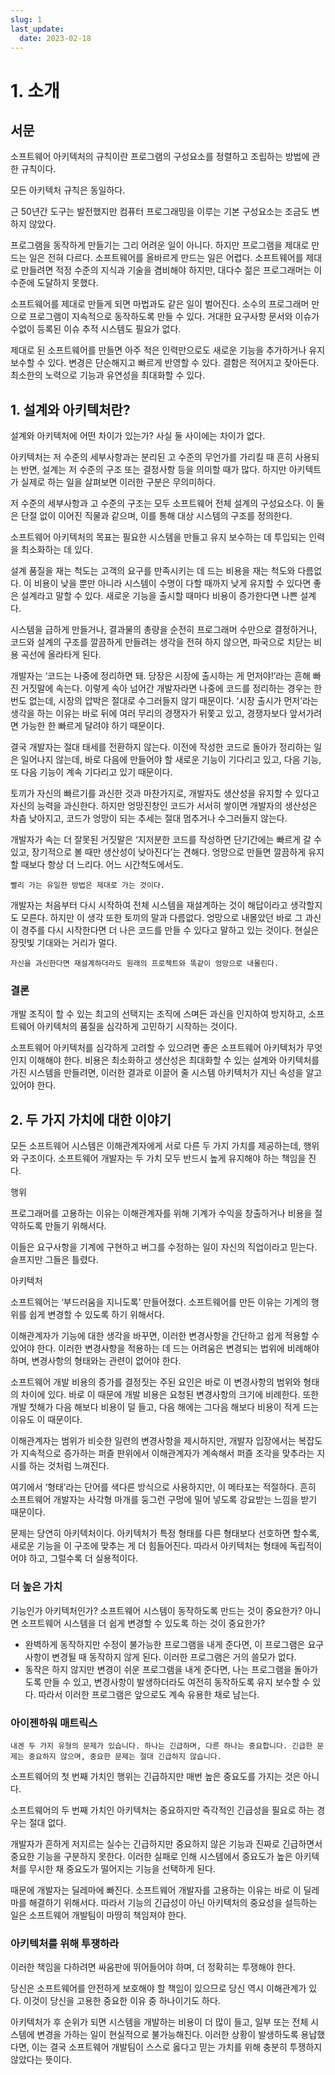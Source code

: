 ```yaml
---
slug: 1
last_update:
  date: 2023-02-18
---
```


# 1. 소개

## 서문

소프트웨어 아키텍처의 규칙이란 프로그램의 구성요소를 정렬하고 조립하는 방법에 관한 규칙이다.

모든 아키텍처 규칙은 동일하다.

근 50년간 도구는 발전했지만 컴퓨터 프로그래밍을 이루는 기본 구성요소는 조금도 변하지 않았다.

프로그램을 동작하게 만들기는 그리 어려운 일이 아니다. 하지만 프로그램을 제대로 만드는 일은 전혀 다르다. 소프트웨어를 올바르게 만드는 일은 어렵다. 소프트웨어를 제대로 만들려면 적정 수준의 지식과 기술을 겸비해야 하지만, 대다수 젊은 프로그래머는 이 수준에 도달하지 못했다.

소프트웨어를 제대로 만들게 되면 마법과도 같은 일이 벌어진다. 소수의 프로그래머 만으로 프로그램이 지속적으로 동작하도록 만들 수 있다. 거대한 요구사항 문서와 이슈가 수없이 등록된 이슈 추적 시스템도 필요가 없다.

제대로 된 소프트웨어를 만들면 아주 적은 인력만으로도 새로운 기능을 추가하거나 유지 보수할 수 있다. 변경은 단순해지고 빠르게 반영할 수 있다. 결함은 적어지고 잦아든다. 최소한의 노력으로 기능과 유연성을 최대화할 수 있다.

## 1. 설계와 아키텍처란?

설계와 아키텍처에 어떤 차이가 있는가? 사실 둘 사이에는 차이가 없다.

아키텍처는 저 수준의 세부사항과는 분리된 고 수준의 무언가를 가리킬 때 흔히 사용되는 반면, 설계는 저 수준의 구조 또는 결정사항 등을 의미할 때가 많다. 하지만 아키텍트가 실제로 하는 일을 살펴보면 이러한 구분은 무의미하다.

저 수준의 세부사항과 고 수준의 구조는 모두 소프트웨어 전체 설계의 구성요소다. 이 둘은 단절 없이 이어진 직물과 같으며, 이를 통해 대상 시스템의 구조를 정의한다.

소프트웨어 아키텍처의 목표는 필요한 시스템을 만들고 유지 보수하는 데 투입되는 인력을 최소화하는 데 있다.

설계 품질을 재는 척도는 고객의 요구를 만족시키는 데 드는 비용을 재는 척도와 다름없다. 이 비용이 낮을 뿐만 아니라 시스템이 수명이 다할 때까지 낮게 유지할 수 있다면 좋은 설계라고 말할 수 있다. 새로운 기능을 출시할 때마다 비용이 증가한다면 나쁜 설계다.

시스템을 급하게 만들거나, 결과물의 총량을 순전히 프로그래머 수만으로 결정하거나, 코드와 설계의 구조를 깔끔하게 만들려는 생각을 전혀 하지 않으면, 파국으로 치닫는 비용 곡선에 올라타게 된다.

개발자는 ‘코드는 나중에 정리하면 돼. 당장은 시장에 출시하는 게 먼저야!’라는 흔해 빠진 거짓말에 속는다. 이렇게 속아 넘어간 개발자라면 나중에 코드를 정리하는 경우는 한 번도 없는데, 시장의 압박은 절대로 수그러들지 않기 때문이다. ‘시장 출시가 먼저’라는 생각을 하는 이유는 바로 뒤에 여러 무리의 경쟁자가 뒤쫓고 있고, 경쟁자보다 앞서가려면 가능한 한 빠르게 달려야 하기 때문이다.

결국 개발자는 절대 태세를 전환하지 않는다. 이전에 작성한 코드로 돌아가 정리하는 일은 일어나지 않는데, 바로 다음에 만들어야 할 새로운 기능이 기다리고 있고, 다음 기능, 또 다음 기능이 계속 기다리고 있기 때문이다.

토끼가 자신의 빠르기를 과신한 것과 마찬가지로, 개발자도 생산성을 유지할 수 있다고 자신의 능력을 과신한다. 하지만 엉망진창인 코드가 서서히 쌓이면 개발자의 생산성은 차츰 낮아지고, 코드가 엉망이 되는 추세는 절대 멈추거나 수그러들지 않는다.

개발자가 속는 더 잘못된 거짓말은 ‘지저분한 코드를 작성하면 단기간에는 빠르게 갈 수 있고, 장기적으로 볼 때만 생산성이 낮아진다’는 견해다. 엉망으로 만들면 깔끔하게 유지할 때보다 항상 더 느리다. 어느 시간척도에서도.

`빨리 가는 유일한 방법은 제대로 가는 것이다.`

개발자는 처음부터 다시 시작하여 전체 시스템을 재설계하는 것이 해답이라고 생각할지도 모른다. 하지만 이 생각 또한 토끼의 말과 다름없다. 엉망으로 내몰았던 바로 그 과신이 경주를 다시 시작한다면 더 나은 코드를 만들 수 있다고 말하고 있는 것이다. 현실은 장밋빛 기대와는 거리가 멀다.

`자신을 과신한다면 재설계하더라도 원래의 프로젝트와 똑같이 엉망으로 내몰린다.`

### 결론

개발 조직이 할 수 있는 최고의 선택지는 조직에 스며든 과신을 인지하여 방지하고, 소프트웨어 아키텍처의 품질을 심각하게 고민하기 시작하는 것이다.

소프트웨어 아키텍처를 심각하게 고려할 수 있으려면 좋은 소프트웨어 아키텍처가 무엇인지 이해해야 한다. 비용은 최소화하고 생산성은 최대화할 수 있는 설계와 아키텍처를 가진 시스템을 만들려면, 이러한 결과로 이끌어 줄 시스템 아키텍처가 지닌 속성을 알고 있어야 한다.

## 2. 두 가지 가치에 대한 이야기

모든 소프트웨어 시스템은 이해관계자에게 서로 다른 두 가지 가치를 제공하는데, 행위와 구조이다. 소프트웨어 개발자는 두 가치 모두 반드시 높게 유지해야 하는 책임을 진다.

행위

프로그래머를 고용하는 이유는 이해관계자를 위해 기계가 수익을 창출하거나 비용을 절약하도록 만들기 위해서다.

이들은 요구사항을 기계에 구현하고 버그를 수정하는 일이 자신의 직업이라고 믿는다. 슬프지만 그들은 틀렸다.

아키텍처

소프트웨어는 ‘부드러움을 지니도록’ 만들어졌다. 소프트웨어를 만든 이유는 기계의 행위를 쉽게 변경할 수 있도록 하기 위해서다.

이해관계자가 기능에 대한 생각을 바꾸면, 이러한 변경사항을 간단하고 쉽게 적용할 수 있어야 한다. 이러한 변경사항을 적용하는 데 드는 어려움은 변경되는 법위에 비례해야 하며, 변경사항의 형태와는 관련이 없어야 한다.

소프트웨어 개발 비용의 증가를 결정짓는 주된 요인은 바로 이 변경사항의 범위와 형태의 차이에 있다. 바로 이 때문에 개발 비용은 요청된 변경사항의 크기에 비례한다. 또한 개발 첫해가 다음 해보다 비용이 덜 들고, 다음 해에는 그다음 해보다 비용이 적게 드는 이유도 이 때문이다.

이해관계자는 범위가 비슷한 일련의 변경사항을 제시하지만, 개발자 입장에서는 복잡도가 지속적으로 증가하는 퍼즐 판위에서 이해관계자가 계속해서 퍼즐 조각을 맞추라는 지시를 하는 것처럼 느껴진다.

여기에서 ‘형태’라는 단어를 색다른 방식으로 사용하지만, 이 메타포는 적절하다. 흔히 소프트웨어 개발자는 사각형 마개를 둥그런 구멍에 밀어 넣도록 강요받는 느낌을 받기 때문이다.

문제는 당연히 아키텍처이다. 아키텍처가 특정 형태를 다른 형태보다 선호하면 할수록, 새로운 기능을 이 구조에 맞추는 게 더 힘들어진다. 따라서 아키텍처는 형태에 독립적이어야 하고, 그럴수록 더 실용적이다.

### 더 높은 가치

기능인가 아키텍처인가? 소프트웨어 시스템이 동작하도록 만드는 것이 중요한가? 아니면 소프트웨어 시스템을 더 쉽게 변경할 수 있도록 하는 것이 중요한가?

- 완벽하게 동작하지만 수정이 불가능한 프로그램을 내게 준다면, 이 프로그램은 요구사항이 변경될 때 동작하지 않게 된다. 이러한 프로그램은 거의 쓸모가 없다.
- 동작은 하지 않지만 변경이 쉬운 프로그램을 내게 준다면, 나는 프로그램을 돌아가도록 만들 수 있고, 변경사항이 발생하더라도 여전히 동작하도록 유지 보수할 수 있다. 따라서 이러한 프로그램은 앞으로도 계속 유용한 채로 남는다.

### 아이젠하워 매트릭스

`내겐 두 가지 유형의 문제가 있습니다. 하나는 긴급하며, 다른 하나는 중요합니다. 긴급한 문제는 중요하지 않으며, 중요한 문제는 절대 긴급하지 않습니다.`

소프트웨어의 첫 번째 가치인 행위는 긴급하지만 매번 높은 중요도를 가지는 것은 아니다.

소프트웨어의 두 번째 가치인 아키텍처는 중요하지만 즉각적인 긴급성을 필요로 하는 경우는 절대 없다.

개발자가 흔하게 저지르는 실수는 긴급하지만 중요하지 않은 기능과 진짜로 긴급하면서 중요한 기능을 구분하지 못한다. 이러한 실패로 인해 시스템에서 중요도가 높은 아키텍처를 무시한 채 중요도가 떨어지는 기능을 선택하게 된다.

때문에 개발자는 딜레마에 빠진다. 소프트웨어 개발자를 고용하는 이유는 바로 이 딜레마를 해결하기 위해서다. 따라서 기능의 긴급성이 아닌 아키텍처의 중요성을 설득하는 일은 소프트웨어 개발팀이 마땅히 책임져야 한다.

### 아키텍처를 위해 투쟁하라

이러한 책임을 다하려면 싸움판에 뛰어들어야 하며, 더 정확히는 투쟁해야 한다.

당신은 소프트웨어를 안전하게 보호해야 할 책임이 있으므로 당신 역시 이해관계가 있다. 이것이 당신을 고용한 중요한 이유 중 하나이기도 하다.

아키텍처가 후 순위가 되면 시스템을 개발하는 비용이 더 많이 들고, 일부 또는 전체 시스템에 변경을 가하는 일이 현실적으로 불가능해진다. 이러한 상황이 발생하도록 용납했다면, 이는 결국 소프트웨어 개발팀이 스스로 옳다고 믿는 가치를 위해 충분히 투쟁하지 않았다는 뜻이다.
